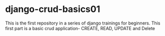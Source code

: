 # django-crud-basics01
This is the first repository in a series of django trainings for beginners.
This first part is a basic crud application- CREATE, READ, UPDATE and Delete
